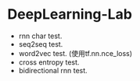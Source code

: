 # DeepLearning-Lab
* rnn char test.
* seq2seq test.
* word2vec test.    (使用tf.nn.nce_loss)
* cross entropy test.
* bidirectional rnn test.
